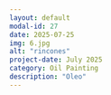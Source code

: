 ```yaml
---
layout: default
modal-id: 27
date: 2025-07-25
img: 6.jpg
alt: "rincones"
project-date: July 2025
category: Oil Painting
description: "Oleo"
---
```

